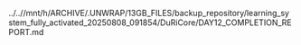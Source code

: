 ../..//mnt/h/ARCHIVE/.UNWRAP/13GB_FILES/backup_repository/learning_system_fully_activated_20250808_091854/DuRiCore/DAY12_COMPLETION_REPORT.md